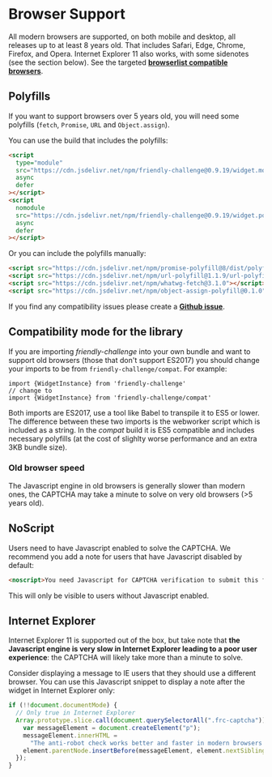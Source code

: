 # Browser Support

All modern browsers are supported, on both mobile and desktop, all releases up to at least 8 years old. That includes Safari, Edge, Chrome, Firefox, and Opera. Internet Explorer 11 also works, with some sidenotes (see the section below). See the targeted [**browserlist compatible browsers**](https://browserslist.dev/?q=c2luY2UgMjAxMywgbm90IGRlYWQsIG5vdCBpZSA8PTEwLCBub3QgaWVfbW9iIDw9IDEx).

## Polyfills

If you want to support browsers over 5 years old, you will need some polyfills (`fetch`, `Promise`, `URL` and `Object.assign`).

You can use the build that includes the polyfills:

```html
<script
  type="module"
  src="https://cdn.jsdelivr.net/npm/friendly-challenge@0.9.19/widget.module.min.js"
  async
  defer
></script>
<script
  nomodule
  src="https://cdn.jsdelivr.net/npm/friendly-challenge@0.9.19/widget.polyfilled.min.js"
  async
  defer
></script>
```

Or you can include the polyfills manually:

```html
<script src="https://cdn.jsdelivr.net/npm/promise-polyfill@8/dist/polyfill.min.js"></script>
<script src="https://cdn.jsdelivr.net/npm/url-polyfill@1.1.9/url-polyfill.min.js"></script>
<script src="https://cdn.jsdelivr.net/npm/whatwg-fetch@3.1.0"></script>
<script src="https://cdn.jsdelivr.net/npm/object-assign-polyfill@0.1.0"></script>
```

If you find any compatibility issues please create a [**Github issue**](https://github.com/FriendlyCaptcha/friendly-challenge/issues).

## Compatibility mode for the library

If you are importing _friendly-challenge_ into your own bundle and want to support old browsers (those that don't support ES2017) you should change your imports to be from `friendly-challenge/compat`. For example:

```
import {WidgetInstance} from 'friendly-challenge'
// change to
import {WidgetInstance} from 'friendly-challenge/compat'
```

Both imports are ES2017, use a tool like Babel to transpile it to ES5 or lower. The difference between these two imports is the webworker script which is included as a string. In the _compat_ build it is ES5 compatible and includes necessary polyfills (at the cost of slighlty worse performance and an extra 3KB bundle size).

### Old browser speed

The Javascript engine in old browsers is generally slower than modern ones, the CAPTCHA may take a minute to solve on very old browsers (>5 years old).

## NoScript

Users need to have Javascript enabled to solve the CAPTCHA. We recommend you add a note for users that have Javascript disabled by default:

```html
<noscript>You need Javascript for CAPTCHA verification to submit this form.</noscript>
```

This will only be visible to users without Javascript enabled.

## Internet Explorer

Internet Explorer 11 is supported out of the box, but take note that **the Javascript engine is very slow in Internet Explorer leading to a poor user experience**: the CAPTCHA will likely take more than a minute to solve.

Consider displaying a message to IE users that they should use a different browser. You can use this Javascript snippet to display a note after the widget in Internet Explorer only:

```javascript
if (!!document.documentMode) {
  // Only true in Internet Explorer
  Array.prototype.slice.call(document.querySelectorAll(".frc-captcha")).forEach(function (element) {
    var messageElement = document.createElement("p");
    messageElement.innerHTML =
      "The anti-robot check works better and faster in modern browsers such as Edge, Firefox, or Chrome. Please consider updating your browser";
    element.parentNode.insertBefore(messageElement, element.nextSibling);
  });
}
```
